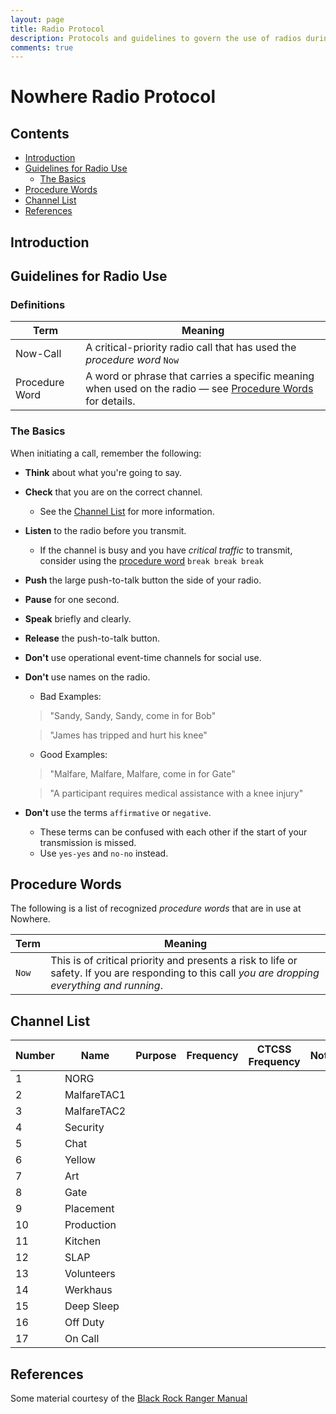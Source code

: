 ```yaml
---
layout: page
title: Radio Protocol
description: Protocols and guidelines to govern the use of radios during setup, event and strike.
comments: true
---
```


# Nowhere Radio Protocol

## Contents
- [Introduction](#introduction)
- [Guidelines for Radio Use](#guidelines-for-radio-use)
    - [The Basics](#the-basics)
- [Procedure Words](#procedure-words)
- [Channel List](#channel-list)
- [References](#references)

## Introduction

## Guidelines for Radio Use

### Definitions
| Term             | Meaning |
|---               |---      |
| Now-Call         | A critical-priority radio call that has used the *procedure word* `Now` |
|Procedure Word    | A word or phrase that carries a specific meaning when used on the radio — see [Procedure Words](#reserved-words-and-phrases) for details.     |

### The Basics

When initiating a call, remember the following:
- **Think** about what you're going to say.
- **Check** that you are on the correct channel.
    - See the [Channel List](#channel-list) for more information.
- **Listen** to the radio before you transmit.
    - If the channel is busy and you have *critical traffic* to transmit, consider using the [procedure word](#reserved-words-and-phrases) `break break break`
- **Push** the large push-to-talk button the side of your radio.
- **Pause** for one second.
- **Speak** briefly and clearly.
- **Release** the push-to-talk button.

- **Don't** use operational event-time channels for social use.

- **Don't** use names on the radio.
    - Bad Examples:
    > "Sandy, Sandy, Sandy, come in for Bob"

    > "James has tripped and hurt his knee"

    - Good Examples:
    > "Malfare, Malfare, Malfare, come in for Gate"

    > "A participant requires medical assistance with a knee injury"

- **Don't** use the terms `affirmative` or `negative`.
    - These terms can be confused with each other if the start of your transmission is missed.
    - Use `yes-yes` and `no-no` instead.

## Procedure Words
The following is a list of recognized *procedure words* that are in use at Nowhere.

|Term   | Meaning  |
| ---   |   ---    |
| `Now` | This is of critical priority and presents a risk to life or safety. If you are responding to this call *you are dropping everything and running*.|


## Channel List
Number  | Name        | Purpose | Frequency | CTCSS Frequency  | Notes
--      |---          |---      |---        |---          |--
 1      | NORG        |         |           |             |   
 2      | MalfareTAC1 |         |           |             |   
 3      | MalfareTAC2 |         |           |             |   
 4      | Security    |         |           |             |     
 5      | Chat        |         |           |             |     
 6      | Yellow      |         |           |             |     
 7      | Art         |         |           |             |     
 8      | Gate        |         |           |             |     
 9      | Placement   |         |           |             |     
 10     | Production  |         |           |             |     
 11     | Kitchen     |         |           |             |     
 12     | SLAP        |         |           |             |     
 13     | Volunteers  |         |           |             |     
 14     | Werkhaus    |         |           |             |     
 15     | Deep Sleep  |         |           |             |     
 16     | Off Duty    |         |           |             |     
 17     | On Call     |         |           |             |   

 ## References
 Some material courtesy of the [Black Rock Ranger Manual](http://rangers.burningman.org/wp-content/uploads/ranger-manual-2014.pdf)  
